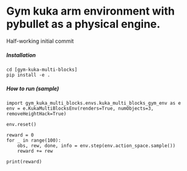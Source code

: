 # Gym kuka arm environment with pybullet as a physical engine.

Half-working initial commit

##### Installation

```
cd [gym-kuka-multi-blocks]
pip install -e .
```

##### How to run (sample)

```
import gym_kuka_multi_blocks.envs.kuka_multi_blocks_gym_env as e
env = e.KukaMultiBlocksEnv(renders=True, numObjects=3, removeHeightHack=True)

env.reset()

reward = 0
for _ in range(100):
    obs, rew, done, info = env.step(env.action_space.sample())
    reward += rew
    
print(reward)

```